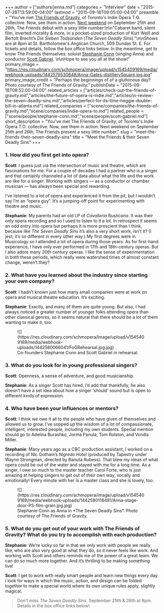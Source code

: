 +++
author = ["authors/jenna.md"]
categories = "Interview"
date = "2015-07-28T13:59:00-04:00"
lastmod = "2015-09-18T09:05:00-04:00"
preamble = "You've met [The Friends of Gravity](/check-out-the-friends-of-gravity/), of Toronto's Indie Opera T.O. collective. Now, see them in action. [Next weekend](https://www.universe.com/events/the-seven-deadly-sins-by-kurt-weill-tickets-toronto-FXN47) on September 25th and 26th, The Friends debut with a sexy little number:\n\n\"Cabaret band, silent film, inverted morality & more, in a pocket-sized production of Kurt Weill and Bertolt Brecht’s *Die Sieben Todsünden* (*The Seven Deadly Sins*).\"\n\nShows are at 8pm at St. Bartholomew's Anglican Church, 509 Dundas St. E. For tickets and details, follow the box office links below. In the meantime, get to know The Friends themselves: soloist [Stephanie Conn](/scene/people/stephanie-conn/) (singing Anna) and conductor [Scott Gabriel](/scene/people/scott-gabriel/). \n\nHope to see you all at the show!"
primary_image = "https://res.cloudinary.com/schmopera/image/upload/v1545409169/media/webhook-uploads/1442579530648/Anna-Gates-distillerySquare.jpg.jpg"
primary_image_credit = "Perhaps the beginnings of of a gluttonous day? Photo courtesy of The Friends of Gravity."
publishDate = "2015-09-18T08:52:00-04:00"
related_articles = ["articles/check-out-the-friends-of-gravity.md","articles/the-future-of-opera-is-indie.md","articles/in-review-the-seven-deadly-sins.md","articles/perfect-for-its-time-heggie-double-bill-in-atlanta.md"]
related_companies = ["scene/companies/the-friends-of-gravity.md","scene/companies/indie-opera-to.md"]
related_people = ["scene/people/stephanie-conn.md","scene/people/scott-gabriel.md"]
short_description = "You&#039;ve met The Friends of Gravity, of Toronto&#039;s Indie Opera T.O. collective. Now, see them in action. Next weekend on September 25th and 26th, The Friends present a sexy little number."
slug = "meet-the-friends-their-seven-deadly-sins"
title = "Meet the Friends &amp; their Seven Deadly Sins"
+++

### 1. How did you first get into opera?

**Scott**: I guess just via the intersection of music and theatre, which are fascinations for me. For a couple of decades I had a partner who is a singer and that certainly channeled a lot of data about what the life and the work are like for a singer. Working with singers — as a conductor or chamber musician — has always been special and rewarding. 

I’ve listened to a lot of opera and experienced it from the pit, but I wouldn’t say I’m an “opera guy”. It’s a jumping-off point for experimenting with theatre and music.

**Stephanie**: My parents had an old LP of *Cavalleria Rusticana*. It was their only opera recording and so I used to listen to it a lot. In retrospect it seems an odd entry into opera but perhaps it is more prescient than I think, because like *The Seven Deadly Sins* it’s also a very short work, isn’t it? (I jest; it’s so different in every other way.) My first degrees were in Musicology so I attended a lot of opera during those years. As for first-hand experience, I have only ever performed in 17th and 18th-century operas. But I also adore many 20th century operas. I like the sense of experimentation in both these periods, which really were watershed times of almost constant change, weren’t they? 

### 2. What have you learned about the industry since starting your own company?

**Scott**: I hadn’t known just how many small companies were at work on opera and musical theatre education. It’s exciting.

**Stephanie**: Exactly, and many of them are quite young. But also, I had always noticed a greater number of younger folks attending opera than other classical genres, so it seems natural that there should be a lot of them wanting to make it, too.

<figure data-type="image">
![](https://res.cloudinary.com/schmopera/image/upload/v1545409169/media/webhook-uploads/1442580066041/FoGRehearsal.jpg.jpg)<figcaption>Co-founders Stephanie Conn and Scott Gabriel in rehearsal.</figcaption>
</figure>

### 3. What do you look for in young professional singers?

**Scott**: Openness, a sense of adventure, and good musicianship.

**Stephanie**: As a singer Scott has hired, I’d add that thankfully, he also doesn’t have a set idea about how a singer ‘should’ sound but is open to different kinds of expression.

### 4. Who have been your influences or mentors?

**Scott**: I think we owe it all to the people who have given of themselves and allowed us to grow. I’ve sopped up the wisdom of a lot of compassionate, intelligent, interested people, including my own students. Special mention should go to Adelina Burashko, Jorma Panula, Tom Rolston, and Vondis Miller.

**Stephanie**: Many years ago as a CBC production assistant, I worked on a recording of Nic Gotham’s *Nigredo Hotel* (produced by Tapestry under Wayne Strongman, directed by Banuta Rubess). That blew my ideas of what opera could be out of the water and stayed with me for a long time.  As a singer, I owe so much to the master teacher Carol Forte, who is just amazing at helping singers to get out of their own way, vocally and emotionally! Every minute with her is a master class and she is lovely, too.

<figure data-type="image">
![](https://res.cloudinary.com/schmopera/image/upload/v1545409169/media/webhook-uploads/1442580118481/Anna-stage-door-PS-film-grain.jpg.jpg)<figcaption>Stephanie Conn as Anna in *The Seven Deadly Sins*. Photo courtesy of The Friends of Gravity.</figcaption>
</figure>

### 5. What do you get out of your work with The Friends of Gravity? What do you try to accomplish with each production?

**Stephanie**: We’re lucky so far in that we only work with people we really like, who are also very good at what they do, so it never feels like work.  And working with Scott and others reminds me of the power of a great team. We can do so much more together. And it’s thrilling to be making something live!

**Scott**: I get to work with really smart people and learn new things every day. I look for ways in which the music, action, and design can be folded together to make a special world where its own unique rules apply, slightly magical.

>Don't miss *The Seven Deadly Sins*, September 25th & 26th at 8pm. Details in the box office links below!

